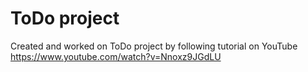 # ToDo project

Created and worked on ToDo project by following tutorial on YouTube https://www.youtube.com/watch?v=Nnoxz9JGdLU
